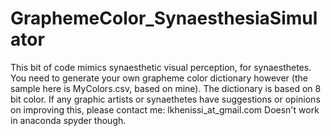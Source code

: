 # GraphemeColor_SynaesthesiaSimulator
This bit of code mimics synaesthetic visual perception, for synaesthetes. You need to generate your own grapheme color dictionary however (the sample here is MyColors.csv, based on mine).
The dictionary is based on 8 bit color. If any graphic artists or synaethetes have suggestions or opinions on improving this, please contact me:
lkhenissi_at_gmail.com
Doesn't work in anaconda spyder though. 
